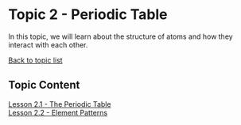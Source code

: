 # Topic 2 - Periodic Table

In this topic, we will learn about the structure of atoms and how they interact with each other.

[Back to topic list](../topics.md)

## Topic Content

[Lesson 2.1 - The Periodic Table](2.1-PeriodicTable.md)  
[Lesson 2.2 - Element Patterns](2.1-PeriodicTable.md)  
